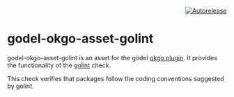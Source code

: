 <p align="right">
<a href="https://autorelease.general.dmz.palantir.tech/palantir/godel-okgo-asset-golint"><img src="https://img.shields.io/badge/Perform%20an-Autorelease-success.svg" alt="Autorelease"></a>
</p>

godel-okgo-asset-golint
=======================
godel-okgo-asset-golint is an asset for the gödel [okgo plugin](https://github.com/palantir/okgo). It provides the
functionality of the [golint](https://github.com/golang/lint) check.

This check verifies that packages follow the coding conventions suggested by golint.
